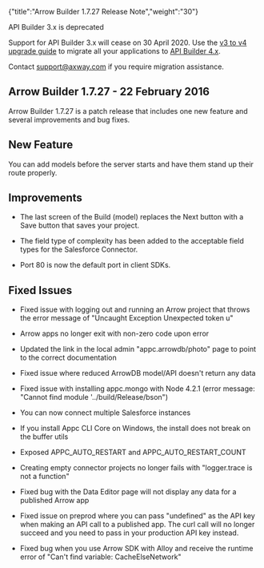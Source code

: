 {"title":"Arrow Builder 1.7.27 Release Note","weight":"30"}

API Builder 3.x is deprecated

Support for API Builder 3.x will cease on 30 April 2020. Use the [v3 to v4 upgrade guide](https://docs.axway.com/bundle/API_Builder_4x_allOS_en/page/api_builder_v3_to_v4_upgrade_guide.html) to migrate all your applications to [API Builder 4.x](https://docs.axway.com/bundle/API_Builder_4x_allOS_en/page/api_builder_getting_started_guide.html).

Contact [support@axway.com](mailto:support@axway.com) if you require migration assistance.

## Arrow Builder 1.7.27 - 22 February 2016

Arrow Builder 1.7.27 is a patch release that includes one new feature and several improvements and bug fixes.

## New Feature

You can add models before the server starts and have them stand up their route properly.

## Improvements

* The last screen of the Build (model) replaces the Next button with a Save button that saves your project.

* The field type of complexity has been added to the acceptable field types for the Salesforce Connector.

* Port 80 is now the default port in client SDKs.

## Fixed Issues

* Fixed issue with logging out and running an Arrow project that throws the error message of "Uncaught Exception Unexpected token u"

* Arrow apps no longer exit with non-zero code upon error

* Updated the link in the local admin "appc.arrowdb/photo" page to point to the correct documentation

* Fixed issue where reduced ArrowDB model/API doesn't return any data

* Fixed issue with installing appc.mongo with Node 4.2.1 (error message: "Cannot find module '../build/Release/bson")

* You can now connect multiple Salesforce instances

* If you install Appc CLI Core on Windows, the install does not break on the buffer utils

* Exposed APPC\_AUTO\_RESTART and APPC\_AUTO\_RESTART\_COUNT

* Creating empty connector projects no longer fails with "logger.trace is not a function"

* Fixed bug with the Data Editor page will not display any data for a published Arrow app

* Fixed issue on preprod where you can pass "undefined" as the API key when making an API call to a published app. The curl call will no longer succeed and you need to pass in your production API key instead.

* Fixed bug when you use Arrow SDK with Alloy and receive the runtime error of "Can't find variable: CacheElseNetwork"
